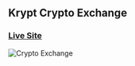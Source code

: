 ## Krypt Crypto Exchange

### [Live Site](https://sendkrypt.com)

![Crypto Exchange](https://www.dropbox.com/s/925ntqf27ptkl6e/3.png?raw=1)
